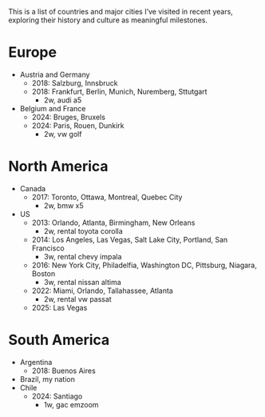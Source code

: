 This is a list of countries and major cities I’ve visited in recent years, exploring their history and culture as meaningful milestones.

# Europe
- Austria and Germany
    - 2018: Salzburg, Innsbruck
    - 2018: Frankfurt, Berlin, Munich, Nuremberg, Sttutgart
        - 2w, audi a5
- Belgium and France
    - 2024: Bruges, Bruxels      
    - 2024: Paris, Rouen, Dunkirk
        - 2w, vw golf

# North America
- Canada
    - 2017: Toronto, Ottawa, Montreal, Quebec City
        - 2w, bmw x5
- US
    - 2013: Orlando, Atlanta, Birmingham, New Orleans
        - 2w, rental toyota corolla
    - 2014: Los Angeles, Las Vegas, Salt Lake City, Portland, San Francisco
        - 3w, rental chevy impala
    - 2016: New York City, Philadelfia, Washington DC, Pittsburg, Niagara, Boston
        - 3w, rental nissan altima
    - 2022: Miami, Orlando, Tallahassee, Atlanta
        - 2w, rental vw passat
    - 2025: Las Vegas  
  
# South America
- Argentina
    - 2018: Buenos Aires
- Brazil, my nation
- Chile
    - 2024: Santiago
        - 1w, gac emzoom
